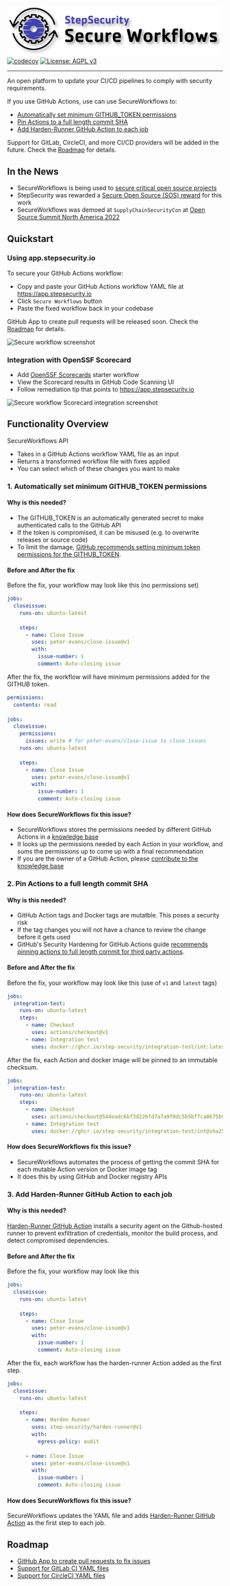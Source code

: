 [![secure-workflows](images/banner.png)](#)
[![codecov](https://codecov.io/gh/step-security/secure-workflows/branch/main/graph/badge.svg?token=02ONA6U92A)](https://codecov.io/gh/step-security/secure-workflows)
[![License: AGPL v3](https://img.shields.io/badge/License-AGPL%20v3-blue.svg)](https://raw.githubusercontent.com/step-security/secure-workflows/main/LICENSE)

---

An open platform to update your CI/CD pipelines to comply with security requirements.

If you use GitHub Actions, use can use SecureWorkflows to:

- [Automatically set minimum GITHUB_TOKEN permissions](#1-automatically-set-minimum-github_token-permissions)
- [Pin Actions to a full length commit SHA](#2-pin-actions-to-a-full-length-commit-sha)
- [Add Harden-Runner GitHub Action to each job](#3-add-harden-runner-github-action-to-each-job)

Support for GitLab, CircleCI, and more CI/CD providers will be added in the future. Check the [Roadmap](#roadmap) for details.

## In the News

- SecureWorkflows is being used to [secure critical open source projects](https://github.com/step-security/secure-workflows/issues/462)
- StepSecurity was rewarded a [Secure Open Source (SOS) reward](https://sos.dev) for this work
- SecureWorkflows was demoed at `SupplyChainSecurityCon` at [Open Source Summit North America 2022](http://sched.co/11Pvu) 

## Quickstart

### Using app.stepsecurity.io

To secure your GitHub Actions workflow:

- Copy and paste your GitHub Actions workflow YAML file at https://app.stepsecurity.io
- Click `Secure Workflows` button
- Paste the fixed workflow back in your codebase

GitHub App to create pull requests will be released soon. Check the [Roadmap](#roadmap) for details.

<p align="left">
  <img src="https://github.com/step-security/supply-chain-goat/blob/main/images/secure-workflows/SecureWorkflows4.gif" alt="Secure workflow screenshot" >
</p>

### Integration with OpenSSF Scorecard

- Add [OpenSSF Scorecards](https://github.com/ossf/scorecard-action) starter workflow
- View the Scorecard results in GitHub Code Scanning UI
- Follow remediation tip that points to https://app.stepsecurity.io

<p align="left">
  <img src="https://github.com/step-security/supply-chain-goat/blob/main/images/secure-workflows/SecureWorkflowsIntegration.png" alt="Secure workflow Scorecard integration screenshot" >
</p>

## Functionality Overview

SecureWorkflows API

- Takes in a GitHub Actions workflow YAML file as an input
- Returns a transformed workflow file with fixes applied
- You can select which of these changes you want to make

### 1. Automatically set minimum GITHUB_TOKEN permissions

#### Why is this needed?

- The GITHUB_TOKEN is an automatically generated secret to make authenticated calls to the GitHub API
- If the token is compromised, it can be misused (e.g. to overwrite releases or source code)
- To limit the damage, [GitHub recommends setting minimum token permissions for the GITHUB_TOKEN](https://github.blog/changelog/2021-04-20-github-actions-control-permissions-for-github_token/).

#### Before and After the fix

Before the fix, your workflow may look like this (no permissions set)

```yaml
jobs:
  closeissue:
    runs-on: ubuntu-latest

    steps:
      - name: Close Issue
        uses: peter-evans/close-issue@v1
        with:
          issue-number: 1
          comment: Auto-closing issue
```

After the fix, the workflow will have minimum permissions added for the GITHUB token.

```yaml
permissions:
  contents: read

jobs:
  closeissue:
    permissions:
      issues: write # for peter-evans/close-issue to close issues
    runs-on: ubuntu-latest

    steps:
      - name: Close Issue
        uses: peter-evans/close-issue@v1
        with:
          issue-number: 1
          comment: Auto-closing issue
```

#### How does SecureWorkflows fix this issue?

- SecureWorkflows stores the permissions needed by different GitHub Actions in a [knowledge base](<(https://github.com/step-security/secure-workflows/tree/main/knowledge-base/actions)>)
- It looks up the permissions needed by each Action in your workflow, and sums the permissions up to come up with a final recommendation
- If you are the owner of a GitHub Action, please [contribute to the knowledge base](https://github.com/step-security/secure-workflows/blob/main/knowledge-base/actions/README.md)

### 2. Pin Actions to a full length commit SHA

#### Why is this needed?

- GitHub Action tags and Docker tags are mutatble. This poses a security risk
- If the tag changes you will not have a chance to review the change before it gets used
- GitHub's Security Hardening for GitHub Actions guide [recommends pinning actions to full length commit for third party actions](https://docs.github.com/en/actions/security-guides/security-hardening-for-github-actions#using-third-party-actions).

#### Before and After the fix

Before the fix, your workflow may look like this (use of `v1` and `latest` tags)

```yaml
jobs:
  integration-test:
    runs-on: ubuntu-latest
    steps:
      - name: Checkout
        uses: actions/checkout@v1
      - name: Integration test
        uses: docker://ghcr.io/step-security/integration-test/int:latest
```

After the fix, each Action and docker image will be pinned to an immutable checksum.

```yaml
jobs:
  integration-test:
    runs-on: ubuntu-latest
    steps:
      - name: Checkout
        uses: actions/checkout@544eadc6bf3d226fd7a7a9f0dc5b5bf7ca0675b9
      - name: Integration test
        uses: docker://ghcr.io/step-security/integration-test/int@sha256:1efef3bbdd297d1b321b9b4559092d3131961913bc68b7c92b681b4783d563f0
```

#### How does SecureWorkflows fix this issue?

- SecureWorkflows automates the process of getting the commit SHA for each mutable Action version or Docker image tag
- It does this by using GitHub and Docker registry APIs

### 3. Add Harden-Runner GitHub Action to each job

#### Why is this needed?

[Harden-Runner GitHub Action](https://github.com/step-security/harden-runner) installs a security agent on the Github-hosted runner to prevent exfiltration of credentials, monitor the build process, and detect compromised dependencies.

#### Before and After the fix

Before the fix, your workflow may look like this

```yaml
jobs:
  closeissue:
    runs-on: ubuntu-latest

    steps:
      - name: Close Issue
        uses: peter-evans/close-issue@v1
        with:
          issue-number: 1
          comment: Auto-closing issue
```

After the fix, each workflow has the harden-runner Action added as the first step.

```yaml
jobs:
  closeissue:
    runs-on: ubuntu-latest

    steps:
      - name: Harden Runner
        uses: step-security/harden-runner@v1
        with:
          egress-policy: audit

      - name: Close Issue
        uses: peter-evans/close-issue@v1
        with:
          issue-number: 1
          comment: Auto-closing issue
```

#### How does SecureWorkflows fix this issue?

SecureWorkflows updates the YAML file and adds [Harden-Runner GitHub Action](https://github.com/step-security/harden-runner) as the first step to each job.

## Roadmap

- [GitHub App to create pull requests to fix issues](https://github.com/step-security/secure-workflows/issues/47)
- [Support for GitLab CI YAML files](https://github.com/step-security/secure-workflows/issues/797)
- [Support for CircleCI YAML files](https://github.com/step-security/secure-workflows/issues/798)
